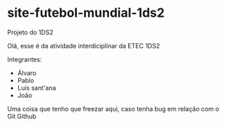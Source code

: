 # site-futebol-mundial-1ds2
Projeto do 1DS2 

Olá, esse é da atividade interdiciplinar da ETEC 1DS2

Integrantes:

- Álvaro
- Pablo
- Luis sant'ana
- João

Uma coisa que tenho que freezar aqui, caso tenha bug em relação com o Git Github
